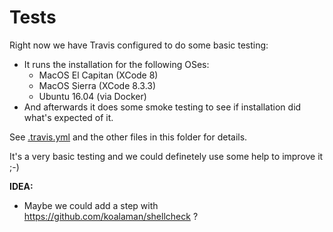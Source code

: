 # Tests

Right now we have Travis configured to do some basic testing:

- It runs the installation for the following OSes:
  - MacOS El Capitan (XCode 8)
  - MacOS Sierra (XCode 8.3.3)
  - Ubuntu 16.04 (via Docker)
- And afterwards it does some smoke testing to see if installation did what's expected of it.

See [.travis.yml](../.travis.yml) and the other files in this folder for details.

It's a very basic testing and we could definetely use some help to improve it ;-)

**IDEA:**

- Maybe we could add a step with https://github.com/koalaman/shellcheck ?
